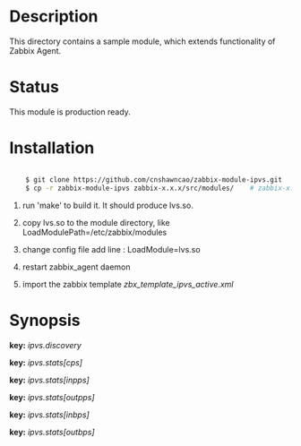 Description
===========

This directory contains a sample module, which extends functionality of Zabbix Agent. 

Status
======

This module is production ready.

Installation
============

```bash

	$ git clone https://github.com/cnshawncao/zabbix-module-ipvs.git
	$ cp -r zabbix-module-ipvs zabbix-x.x.x/src/modules/	# zabbix-x.x.x is zabbix version
```

1. run 'make' to build it. It should produce lvs.so.

1. copy lvs.so to the module directory, like LoadModulePath=/etc/zabbix/modules

1. change config file add line : LoadModule=lvs.so

1. restart zabbix_agent daemon

1. import the zabbix template *zbx_template_ipvs_active.xml*

Synopsis
========

**key:** *ipvs.discovery*

**key:** *ipvs.stats[cps]*

**key:** *ipvs.stats[inpps]*

**key:** *ipvs.stats[outpps]*

**key:** *ipvs.stats[inbps]*

**key:** *ipvs.stats[outbps]*
